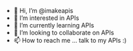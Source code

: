 - 👋 Hi, I’m @imakeapis
- 👀 I’m interested in APIs
- 🌱 I’m currently learning APIs
- 💞️ I’m looking to collaborate on APIs
- 📫 How to reach me ... talk to my APIs :)

<!---
imakeapis/imakeapis is a ✨ special ✨ repository because its `README.md` (this file) appears on your GitHub profile.
You can click the Preview link to take a look at your changes.
--->
